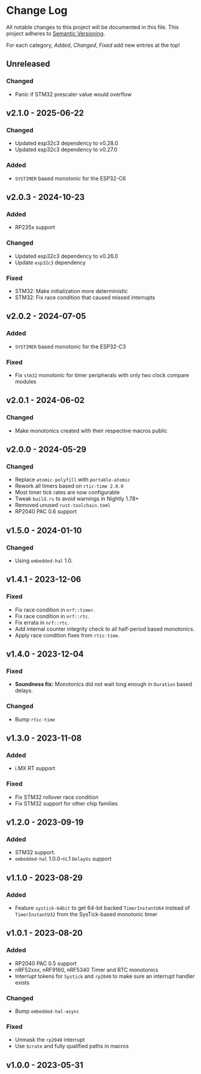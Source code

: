 # Change Log

All notable changes to this project will be documented in this file.
This project adheres to [Semantic Versioning](http://semver.org/).

For each category, *Added*, *Changed*, *Fixed* add new entries at the top!

## Unreleased

### Changed
- Panic if STM32 prescaler value would overflow

## v2.1.0 - 2025-06-22

### Changed

- Updated esp32c3 dependency to v0.28.0
- Updated esp32c3 dependency to v0.27.0

### Added

- `SYSTIMER` based monotonic for the ESP32-C6

## v2.0.3 - 2024-10-23

### Added

- RP235x support

### Changed

- Updated esp32c3 dependency to v0.26.0
- Update `esp32c3` dependency

### Fixed

- STM32: Make initialization more deterministic
- STM32: Fix race condition that caused missed interrupts

## v2.0.2 - 2024-07-05

### Added
- `SYSTIMER` based monotonic for the ESP32-C3

### Fixed

- Fix `stm32` monotonic for timer peripherals with only two clock compare modules

## v2.0.1 - 2024-06-02

### Changed

- Make monotonics created with their respective macros public

## v2.0.0 - 2024-05-29

### Changed

- Replace `atomic-polyfill` with `portable-atomic`
- Rework all timers based on `rtic-time 2.0.0`
- Most timer tick rates are now configurable
- Tweak `build.rs` to avoid warnings in Nightly 1.78+
- Removed unused `rust-toolchain.toml`
- RP2040 PAC 0.6 support

## v1.5.0 - 2024-01-10

### Changed

- Using `embedded-hal` 1.0.

## v1.4.1 - 2023-12-06

### Fixed

- Fix race condition in `nrf::timer`.
- Fix race condition in `nrf::rtc`.
- Fix errata in `nrf::rtc`.
- Add internal counter integrity check to all half-period based monotonics.
- Apply race condition fixes from `rtic-time`.

## v1.4.0 - 2023-12-04

### Fixed

- **Soundness fix:** Monotonics did not wait long enough in `Duration` based delays.

### Changed

- Bump `rtic-time`

## v1.3.0 - 2023-11-08

### Added

- i.MX RT support

### Fixed

- Fix STM32 rollover race condition
- Fix STM32 support for other chip families

## v1.2.0 - 2023-09-19

### Added

- STM32 support.
- `embedded-hal` 1.0.0-rc.1 `DelayUs` support

## v1.1.0 - 2023-08-29

### Added

- Feature `systick-64bit` to get 64-bit backed `TimerInstantU64` instead of `TimerInstantU32` from the SysTick-based monotonic timer

## v1.0.1 - 2023-08-20

### Added

- RP2040 PAC 0.5 support
- nRF52xxx, nRF9160, nRF5340 Timer and RTC monotonics
- Interrupt tokens for `Systick` and `rp2040` to make sure an interrupt handler exists

### Changed

- Bump `embedded-hal-async`

### Fixed

- Unmask the `rp2040` interrupt
- Use `$crate` and fully qualified paths in macros

## v1.0.0 - 2023-05-31
